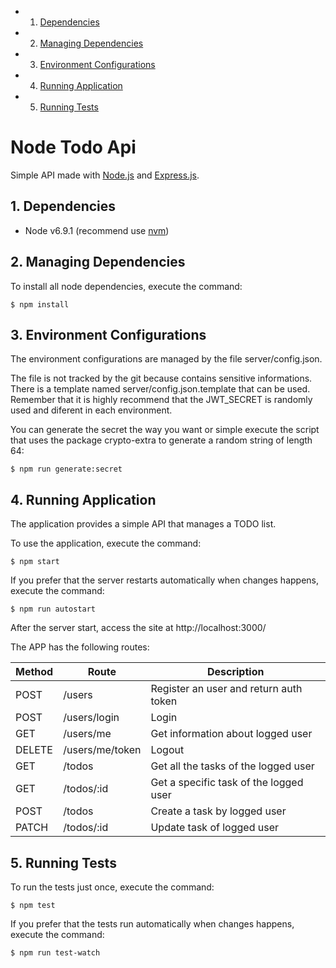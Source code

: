 <!-- vscode-markdown-toc -->
* 1. [Dependencies](#Dependencies)
* 2. [Managing Dependencies](#ManagingDependencies)
* 3. [Environment Configurations](#EnvironmentConfigurations)
* 4. [Running Application](#RunningApplication)
* 5. [Running Tests](#RunningTests)

<!-- /vscode-markdown-toc -->

# Node Todo Api

Simple API made with [Node.js](http://nodejs.org) and [Express.js](http://expressjs.com/).

##  1. <a name='Dependencies'></a>Dependencies

- Node v6.9.1 (recommend use [nvm](https://github.com/creationix/nvm#install-script))

##  2. <a name='ManagingDependencies'></a>Managing Dependencies

To install all node dependencies, execute the command:

```
$ npm install
```


##  3. <a name='EnvironmentConfigurations'></a>Environment Configurations

The environment configurations are managed by the file server/config.json.

The file is not tracked by the git because contains sensitive informations. There is a template named server/config.json.template that can be used. Remember that it is highly recommend that the JWT_SECRET is randomly used and diferent in each environment.

You can generate the secret the way you want or simple execute the script that uses the package crypto-extra to generate a random string of length 64:

```
$ npm run generate:secret
```

##  4. <a name='RunningApplication'></a>Running Application

The application provides a simple API that manages a TODO list.

To use the application, execute the command:

```
$ npm start
```

If you prefer that the server restarts automatically when changes happens, execute the command:

```
$ npm run autostart
```

After the server start, access the site at http://localhost:3000/

The APP has the following routes:

| Method | Route           | Description                            |
|--------|-----------------|----------------------------------------|
| POST   | /users          | Register an user and return auth token |
| POST   | /users/login    | Login                                  |
| GET    | /users/me       | Get information about logged user      |
| DELETE | /users/me/token | Logout                                 |
| GET    | /todos          | Get all the tasks of the logged user   |
| GET    | /todos/:id      | Get a specific task of the logged user |
| POST   | /todos          | Create a task by logged user           |
| PATCH  | /todos/:id      | Update task of logged user             |

##  5. <a name='RunningTests'></a>Running Tests

To run the tests just once, execute the command:

```
$ npm test
```

If you prefer that the tests run automatically when changes happens, execute the command:

```
$ npm run test-watch
```
